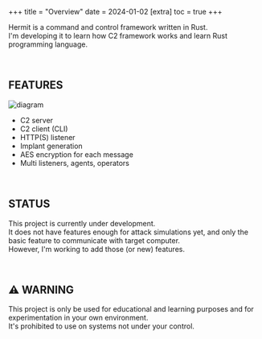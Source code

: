 +++
title = "Overview"
date = 2024-01-02
[extra]
toc = true
+++

Hermit is a command and control framework written in Rust.  
I'm developing it to learn how C2 framework works and learn Rust programming language.

<br />

## FEATURES

![diagram](/diagram.png)

- C2 server
- C2 client (CLI)
- HTTP(S) listener
- Implant generation
- AES encryption for each message
- Multi listeners, agents, operators

<br />

## STATUS

This project is currently under development.  
It does not have features enough for attack simulations yet, and only the basic feature to communicate with target computer.  
However, I'm working to add those (or new) features.

<br />

## :warning: WARNING

This project is only be used for educational and learning purposes and for experimentation in your own environment.  
It's prohibited to use on systems not under your control.

